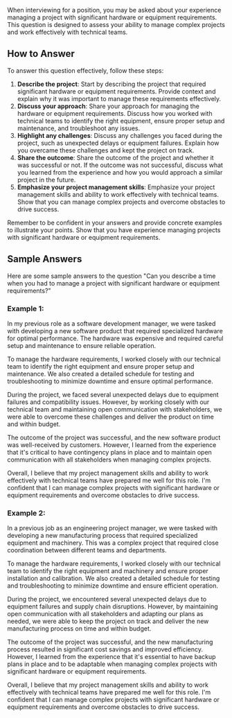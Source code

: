 
When interviewing for a position, you may be asked about your experience managing a project with significant hardware or equipment requirements. This question is designed to assess your ability to manage complex projects and work effectively with technical teams.

How to Answer
-------------

To answer this question effectively, follow these steps:

1. **Describe the project**: Start by describing the project that required significant hardware or equipment requirements. Provide context and explain why it was important to manage these requirements effectively.
2. **Discuss your approach**: Share your approach for managing the hardware or equipment requirements. Discuss how you worked with technical teams to identify the right equipment, ensure proper setup and maintenance, and troubleshoot any issues.
3. **Highlight any challenges**: Discuss any challenges you faced during the project, such as unexpected delays or equipment failures. Explain how you overcame these challenges and kept the project on track.
4. **Share the outcome**: Share the outcome of the project and whether it was successful or not. If the outcome was not successful, discuss what you learned from the experience and how you would approach a similar project in the future.
5. **Emphasize your project management skills**: Emphasize your project management skills and ability to work effectively with technical teams. Show that you can manage complex projects and overcome obstacles to drive success.

Remember to be confident in your answers and provide concrete examples to illustrate your points. Show that you have experience managing projects with significant hardware or equipment requirements.

Sample Answers
--------------

Here are some sample answers to the question "Can you describe a time when you had to manage a project with significant hardware or equipment requirements?"

### Example 1:

In my previous role as a software development manager, we were tasked with developing a new software product that required specialized hardware for optimal performance. The hardware was expensive and required careful setup and maintenance to ensure reliable operation.

To manage the hardware requirements, I worked closely with our technical team to identify the right equipment and ensure proper setup and maintenance. We also created a detailed schedule for testing and troubleshooting to minimize downtime and ensure optimal performance.

During the project, we faced several unexpected delays due to equipment failures and compatibility issues. However, by working closely with our technical team and maintaining open communication with stakeholders, we were able to overcome these challenges and deliver the product on time and within budget.

The outcome of the project was successful, and the new software product was well-received by customers. However, I learned from the experience that it's critical to have contingency plans in place and to maintain open communication with all stakeholders when managing complex projects.

Overall, I believe that my project management skills and ability to work effectively with technical teams have prepared me well for this role. I'm confident that I can manage complex projects with significant hardware or equipment requirements and overcome obstacles to drive success.

### Example 2:

In a previous job as an engineering project manager, we were tasked with developing a new manufacturing process that required specialized equipment and machinery. This was a complex project that required close coordination between different teams and departments.

To manage the hardware requirements, I worked closely with our technical team to identify the right equipment and machinery and ensure proper installation and calibration. We also created a detailed schedule for testing and troubleshooting to minimize downtime and ensure efficient operation.

During the project, we encountered several unexpected delays due to equipment failures and supply chain disruptions. However, by maintaining open communication with all stakeholders and adapting our plans as needed, we were able to keep the project on track and deliver the new manufacturing process on time and within budget.

The outcome of the project was successful, and the new manufacturing process resulted in significant cost savings and improved efficiency. However, I learned from the experience that it's essential to have backup plans in place and to be adaptable when managing complex projects with significant hardware or equipment requirements.

Overall, I believe that my project management skills and ability to work effectively with technical teams have prepared me well for this role. I'm confident that I can manage complex projects with significant hardware or equipment requirements and overcome obstacles to drive success.
